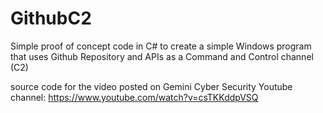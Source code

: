 # GithubC2

Simple proof of concept code in C# to create a simple Windows program that uses Github Repository and APIs as a Command and Control channel (C2)

source code for the video posted on Gemini Cyber Security Youtube channel:
https://www.youtube.com/watch?v=csTKKddpVSQ

